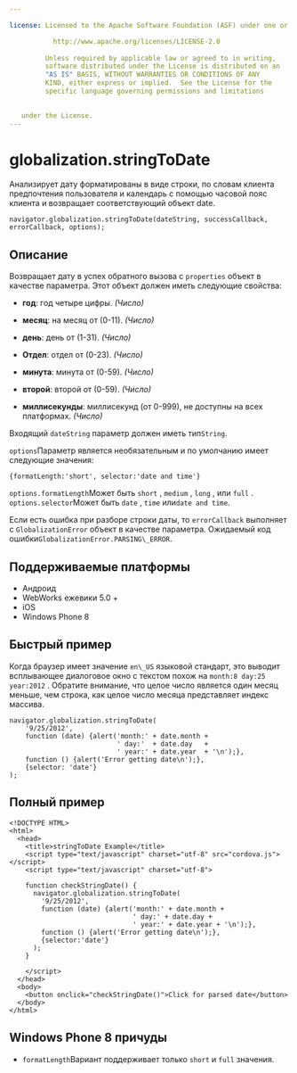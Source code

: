 ```yaml
---

license: Licensed to the Apache Software Foundation (ASF) under one or more contributor license agreements. See the NOTICE file distributed with this work for additional information regarding copyright ownership. The ASF licenses this file to you under the Apache License, Version 2.0 (the "License"); you may not use this file except in compliance with the License. You may obtain a copy of the License at

           http://www.apache.org/licenses/LICENSE-2.0
    
         Unless required by applicable law or agreed to in writing,
         software distributed under the License is distributed on an
         "AS IS" BASIS, WITHOUT WARRANTIES OR CONDITIONS OF ANY
         KIND, either express or implied.  See the License for the
         specific language governing permissions and limitations
    

   under the License.
---
```


# globalization.stringToDate

Анализирует дату форматированы в виде строки, по словам клиента предпочтения пользователя и календарь с помощью часовой пояс клиента и возвращает соответствующий объект date.

    navigator.globalization.stringToDate(dateString, successCallback, errorCallback, options);
    

## Описание

Возвращает дату в успех обратного вызова с `properties` объект в качестве параметра. Этот объект должен иметь следующие свойства:

*   **год**: год четыре цифры. *(Число)*

*   **месяц**: на месяц от (0-11). *(Число)*

*   **день**: день от (1-31). *(Число)*

*   **Отдел**: отдел от (0-23). *(Число)*

*   **минута**: минута от (0-59). *(Число)*

*   **второй**: второй от (0-59). *(Число)*

*   **миллисекунды**: миллисекунд (от 0-999), не доступны на всех платформах. *(Число)*

Входящий `dateString` параметр должен иметь тип`String`.

`options`Параметр является необязательным и по умолчанию имеет следующие значения:

    {formatLength:'short', selector:'date and time'}
    

`options.formatLength`Может быть `short` , `medium` , `long` , или `full` . `options.selector`Может быть `date` , `time` или`date and
time`.

Если есть ошибка при разборе строки даты, то `errorCallback` выполняет с `GlobalizationError` объект в качестве параметра. Ожидаемый код ошибки`GlobalizationError.PARSING\_ERROR`.

## Поддерживаемые платформы

*   Андроид
*   WebWorks ежевики 5.0 +
*   iOS
*   Windows Phone 8

## Быстрый пример

Когда браузер имеет значение `en\_US` языковой стандарт, это выводит всплывающее диалоговое окно с текстом похож на `month:8 day:25 year:2012` . Обратите внимание, что целое число является один месяц меньше, чем строка, как целое число месяца представляет индекс массива.

    navigator.globalization.stringToDate(
        '9/25/2012',
        function (date) {alert('month:' + date.month +
                               ' day:'  + date.day   +
                               ' year:' + date.year  + '\n');},
        function () {alert('Error getting date\n');},
        {selector: 'date'}
    );
    

## Полный пример

    <!DOCTYPE HTML>
    <html>
      <head>
        <title>stringToDate Example</title>
        <script type="text/javascript" charset="utf-8" src="cordova.js"></script>
        <script type="text/javascript" charset="utf-8">
    
        function checkStringDate() {
          navigator.globalization.stringToDate(
            '9/25/2012',
            function (date) {alert('month:' + date.month +
                                   ' day:' + date.day +
                                   ' year:' + date.year + '\n');},
            function () {alert('Error getting date\n');},
            {selector:'date'}
          );
        }
    
        </script>
      </head>
      <body>
        <button onclick="checkStringDate()">Click for parsed date</button>
      </body>
    </html>
    

## Windows Phone 8 причуды

*   `formatLength`Вариант поддерживает только `short` и `full` значения.